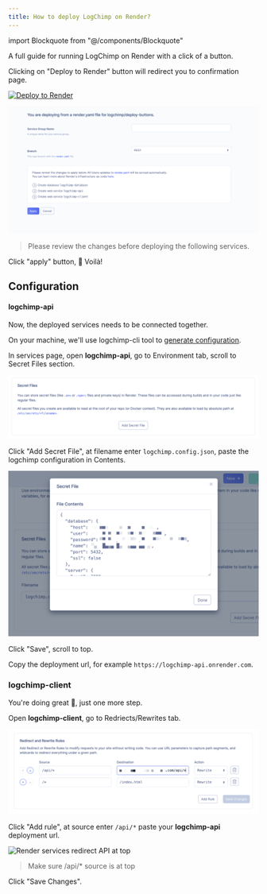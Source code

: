 ```yaml
---
title: How to deploy LogChimp on Render?
---
```


<!-- components -->
import Blockquote from "@/components/Blockquote"

A full guide for running LogChimp on Render with a click of a button.

Clicking on "Deploy to Render" button will redirect you to confirmation page.

[![Deploy to Render](https://render.com/images/deploy-to-render-button.svg)](https://render.com/deploy?repo=https://github.com/logchimp/deploy-buttons)

![Render deploy confirmation page](/images/docs/render-deploy-confirmation.png)

<Blockquote type="tip">
  Please review the changes before deploying the following services.
</Blockquote>

Click "apply" button, 🎉 Voilà!

## Configuration
#### logchimp-api

Now, the deployed services needs to be connected together.

On your machine, we'll use logchimp-cli tool to [generate configuration](/docs/cli/config/generate).

In services page, open **logchimp-api**, go to Environment tab, scroll to Secret Files section.

![Render services secret file section](/images/docs/render-secret-file-section.png)

Click "Add Secret File", at filename enter `logchimp.config.json`, paste the logchimp configuration in Contents.

![Render secret file contents preview](/images/docs/render-secret-file-content-preview.png)

Click "Save", scroll to top.

Copy the deployment url, for example `https://logchimp-api.onrender.com`.

### logchimp-client

You're doing great 💪, just one more step.

Open **logchimp-client**, go to Redriects/Rewrites tab.

![Render services redirect section](/images/docs/render-services-redirect-section.png)

Click "Add rule", at source enter `/api/*` paste your **logchimp-api** deployment url.

![Render services redirect API at top](/images/docs/render-services-redirect-api.png)

<Blockquote type="warning">
  Make sure /api/* source is at top
</Blockquote>

Click "Save Changes".
